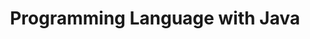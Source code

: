 ---
layout: list
title: Programming Language with Java
slug: java

description: >
  Java의 관하여..
sitemap: false
---